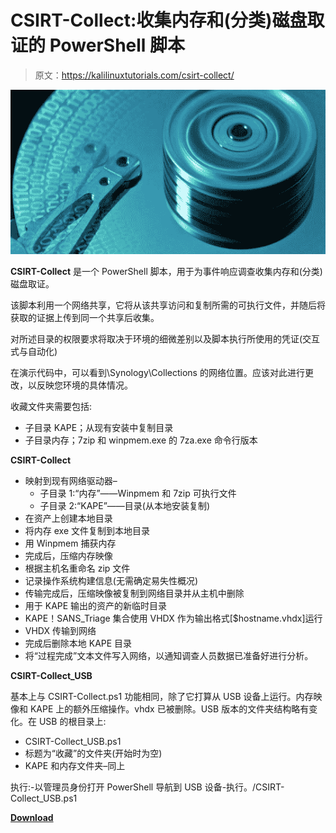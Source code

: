 # CSIRT-Collect:收集内存和(分类)磁盘取证的 PowerShell 脚本

> 原文：<https://kalilinuxtutorials.com/csirt-collect/>

[![](img/cffb91c8588e9bde5dd468986ba090d2.png)](https://1.bp.blogspot.com/-liQxT_Vh6_E/YSclQkyhZ5I/AAAAAAAAKko/zB-T2m3rHp4MF5eFDaOhPhSH81BKse6VgCLcBGAsYHQ/s728/Disk%2BForensics.png)

**CSIRT-Collect** 是一个 PowerShell 脚本，用于为事件响应调查收集内存和(分类)磁盘取证。

该脚本利用一个网络共享，它将从该共享访问和复制所需的可执行文件，并随后将获取的证据上传到同一个共享后收集。

对所述目录的权限要求将取决于环境的细微差别以及脚本执行所使用的凭证(交互式与自动化)

在演示代码中，可以看到\Synology\Collections 的网络位置。应该对此进行更改，以反映您环境的具体情况。

收藏文件夹需要包括:

*   子目录 KAPE；从现有安装中复制目录
*   子目录内存；7zip 和 winpmem.exe 的 7za.exe 命令行版本

**CSIRT-Collect**

*   映射到现有网络驱动器–
    *   子目录 1:“内存”——Winpmem 和 7zip 可执行文件
    *   子目录 2:“KAPE”——目录(从本地安装复制)
*   在资产上创建本地目录
*   将内存 exe 文件复制到本地目录
*   用 Winpmem 捕获内存
*   完成后，压缩内存映像
*   根据主机名重命名 zip 文件
*   记录操作系统构建信息(无需确定易失性概况)
*   传输完成后，压缩映像被复制到网络目录并从主机中删除
*   用于 KAPE 输出的资产的新临时目录
*   KAPE！SANS_Triage 集合使用 VHDX 作为输出格式[$hostname.vhdx]运行
*   VHDX 传输到网络
*   完成后删除本地 KAPE 目录
*   将“过程完成”文本文件写入网络，以通知调查人员数据已准备好进行分析。

**CSIRT-Collect_USB**

基本上与 CSIRT-Collect.ps1 功能相同，除了它打算从 USB 设备上运行。内存映像和 KAPE 上的额外压缩操作。vhdx 已被删除。USB 版本的文件夹结构略有变化。在 USB 的根目录上:

*   CSIRT-Collect_USB.ps1
*   标题为“收藏”的文件夹(开始时为空)
*   KAPE 和内存文件夹–同上

执行:-以管理员身份打开 PowerShell 导航到 USB 设备-执行。/CSIRT-Collect_USB.ps1

[**Download**](https://github.com/dwmetz/CSIRT-Collect)